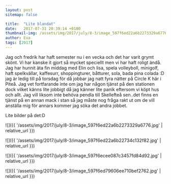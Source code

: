 ```yaml
---
layout: post
sitemap: false

title:  "Lite blandat"
date:   2017-07-31 20:39:14 +0100
thumbnail-img: /assets/img/2017/july/8-3/image_597f6ed22a6b2273329a6776.jpg
author: Eva
tags: [2017]
---
```


Jag och fredrik har haft semester nu i en vecka och det har varit grymt skönt. Vi har kanske it gjort så mycket speciellt men vi har haft roligt ändå. Jag har hunnit äta fin middag med Elin och lisa, spela volleyboll, minigolf, haft spelkvällar, kaffesurr, shoppingturer, båtturer, sola, bada pina colada :D jag är ledig till på torsdag för då jobbar jag natt fyra nätter på Circle K här i Piteå. Jag vet fortfarande inte om jag har någon tjänst på den stationen dock vilket känns lite jobbigt då jag känner lite panik eftersom vi köpt hus och allt. Jag vill liksom inte behöva pendla till Skellefteå sen..det finns en tjänst på en annan mack i stan så jag måste nog fråga rakt ut om de vill anställa mig för annars kommer jag söka det andra jobbet. 

Lite bilder på det:D

![]({{ '/assets/img/2017/july/8-3/image_597f6ed22a6b2273329a6776.jpg'  | relative_url }})

![]({{ '/assets/img/2017/july/8-3/image_597f6ed22a6b22734c132f82.jpg'  | relative_url }})

![]({{ '/assets/img/2017/july/8-3/image_597f6ecee087c3457fd84d92.jpg'  | relative_url }})

![]({{ '/assets/img/2017/july/8-3/image_597f6ed79606ee710bef2762.jpg'  | relative_url }})

